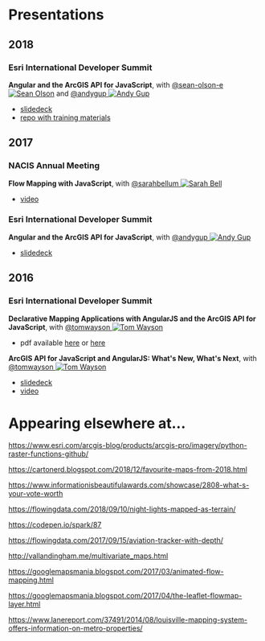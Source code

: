 # Presentations

## 2018

### Esri International Developer Summit

**Angular and the ArcGIS API for JavaScript**, with [@sean-olson-e ![Sean Olson](https://avatars0.githubusercontent.com/u/20913701?v=4&s=30)](https://github.com/sean-olson-e) and [@andygup ![Andy Gup](https://avatars3.githubusercontent.com/u/510440?v=3&s=30)](https://github.com/andygup)
  - [slidedeck](https://sean-olson-e.github.io/Angular-and-the-ArcGIS-API-for-JavaScript)
  - [repo with training materials](https://github.com/sean-olson-e/Angular-and-the-ArcGIS-API-for-JavaScript)

## 2017

### NACIS Annual Meeting

**Flow Mapping with JavaScript**, with [@sarahbellum ![Sarah Bell](https://avatars2.githubusercontent.com/u/10340962?v=3&s=30)](https://github.com/sarahbellum)
  - [video](https://www.youtube.com/watch?v=cRPx-BfBtv0)

### Esri International Developer Summit

**Angular and the ArcGIS API for JavaScript**, with [@andygup ![Andy Gup](https://avatars3.githubusercontent.com/u/510440?v=3&s=30)](https://github.com/andygup)
  - [slidedeck](https://jwasilgeo.github.io/presentations/2017/angular-and-the-arcgis-api-for-javascript)

## 2016

### Esri International Developer Summit

**Declarative Mapping Applications with AngularJS and the ArcGIS API for JavaScript**, with [@tomwayson ![Tom Wayson](https://avatars2.githubusercontent.com/u/662944?v=3&s=30)](https://github.com/tomwayson/)
  - pdf available [here](https://github.com/jwasilgeo/presentations/blob/master/2016/Declarative%20Mapping%20Applications%20with%20AngularJS%20and%20the%20ArcGIS%20API%20for%20JavaScript.pdf) or [here](http://proceedings.esri.com/library/userconf/devsummit16/papers/dev_int_193.pdf)

**ArcGIS API for JavaScript and AngularJS: What's New, What's Next**, with [@tomwayson ![Tom Wayson](https://avatars2.githubusercontent.com/u/662944?v=3&s=30)](https://github.com/tomwayson/)
  - [slidedeck](https://jwasilgeo.github.io/esri-jsapi-and-angular-whats-next-dev-summit-2016)
  - [video](https://video.esri.com/watch/5030/arcgis-api-for-javascript-and-angularjs-whats-new_comma_-whats-next_)

# Appearing elsewhere at...

https://www.esri.com/arcgis-blog/products/arcgis-pro/imagery/python-raster-functions-github/

https://cartonerd.blogspot.com/2018/12/favourite-maps-from-2018.html

https://www.informationisbeautifulawards.com/showcase/2808-what-s-your-vote-worth

https://flowingdata.com/2018/09/10/night-lights-mapped-as-terrain/

https://codepen.io/spark/87

https://flowingdata.com/2017/09/15/aviation-tracker-with-depth/

http://vallandingham.me/multivariate_maps.html

https://googlemapsmania.blogspot.com/2017/03/animated-flow-mapping.html

https://googlemapsmania.blogspot.com/2017/04/the-leaflet-flowmap-layer.html

https://www.lanereport.com/37491/2014/08/louisville-mapping-system-offers-information-on-metro-properties/

